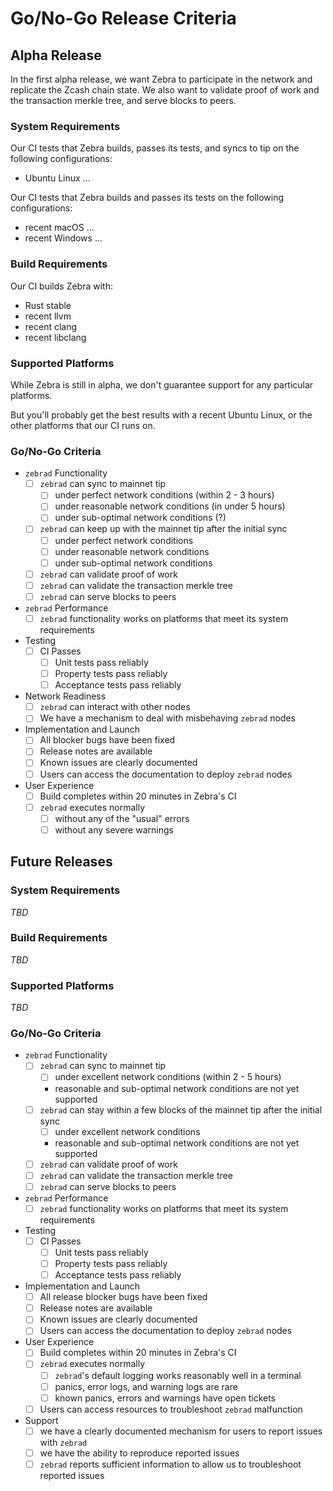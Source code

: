 # Go/No-Go Release Criteria

## Alpha Release

In the first alpha release, we want Zebra to participate in the network and replicate the Zcash chain state. We also want to validate proof of work and the transaction merkle tree, and serve blocks to peers.

### System Requirements

Our CI tests that Zebra builds, passes its tests, and syncs to tip on the following configurations:
* Ubuntu Linux ...

Our CI tests that Zebra builds and passes its tests on the following configurations:
* recent macOS ...
* recent Windows ...

### Build Requirements

Our CI builds Zebra with:
* Rust stable
* recent llvm
* recent clang
* recent libclang

### Supported Platforms

While Zebra is still in alpha, we don't guarantee support for any particular platforms.

But you'll probably get the best results with a recent Ubuntu Linux, or the other platforms that our CI runs on.

### Go/No-Go Criteria

- `zebrad` Functionality
    - [ ] `zebrad` can sync to mainnet tip
        - [ ] under perfect network conditions (within 2 - 3 hours)
        - [ ] under reasonable network conditions (in under 5 hours)
        - [ ] under sub-optimal network conditions (?)
    - [ ] `zebrad` can keep up with the mainnet tip after the initial sync
        - [ ] under perfect network conditions
        - [ ] under reasonable network conditions
        - [ ] under sub-optimal network conditions
    - [ ] `zebrad` can validate proof of work
    - [ ] `zebrad` can validate the transaction merkle tree
    - [ ] `zebrad` can serve blocks to peers
- `zebrad` Performance
    - [ ] `zebrad` functionality works on platforms that meet its system requirements
- Testing
    - [ ] CI Passes
        - [ ] Unit tests pass reliably
        - [ ] Property tests pass reliably
        - [ ] Acceptance tests pass reliably
- Network Readiness
    - [ ] `zebrad` can interact with other nodes
    - [ ] We have a mechanism to deal with misbehaving `zebrad` nodes
- Implementation and Launch
    - [ ] All blocker bugs have been fixed
    - [ ] Release notes are available
    - [ ] Known issues are clearly documented
    - [ ] Users can access the documentation to deploy `zebrad` nodes
- User Experience
    - [ ] Build completes within 20 minutes in Zebra's CI
    - [ ] `zebrad` executes normally
        - [ ] without any of the "usual" errors
        - [ ] without any severe warnings

## Future Releases

### System Requirements

_TBD_

### Build Requirements

_TBD_

### Supported Platforms

_TBD_

### Go/No-Go Criteria

- `zebrad` Functionality
    - [ ] `zebrad` can sync to mainnet tip
        - [ ] under excellent network conditions (within 2 - 5 hours)
        - reasonable and sub-optimal network conditions are not yet supported
    - [ ] `zebrad` can stay within a few blocks of the mainnet tip after the initial sync
        - [ ] under excellent network conditions
        - reasonable and sub-optimal network conditions are not yet supported
    - [ ] `zebrad` can validate proof of work
    - [ ] `zebrad` can validate the transaction merkle tree
    - [ ] `zebrad` can serve blocks to peers
- `zebrad` Performance
    - [ ] `zebrad` functionality works on platforms that meet its system requirements
- Testing
    - [ ] CI Passes
        - [ ] Unit tests pass reliably
        - [ ] Property tests pass reliably
        - [ ] Acceptance tests pass reliably
- Implementation and Launch
    - [ ] All release blocker bugs have been fixed
    - [ ] Release notes are available
    - [ ] Known issues are clearly documented
    - [ ] Users can access the documentation to deploy `zebrad` nodes
- User Experience
    - [ ] Build completes within 20 minutes in Zebra's CI
    - [ ] `zebrad` executes normally
        - [ ] `zebrad`'s default logging works reasonably well in a terminal
        - [ ] panics, error logs, and warning logs are rare
        - [ ] known panics, errors and warnings have open tickets
    - [ ] Users can access resources to troubleshoot `zebrad` malfunction
- Support
    - [ ] we have a clearly documented mechanism for users to report issues with `zebrad`
    - [ ] we have the ability to reproduce reported issues
    - [ ] `zebrad` reports sufficient information to allow us to troubleshoot reported issues
